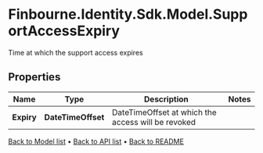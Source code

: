 # Finbourne.Identity.Sdk.Model.SupportAccessExpiry
Time at which the support access expires

## Properties

Name | Type | Description | Notes
------------ | ------------- | ------------- | -------------
**Expiry** | **DateTimeOffset** | DateTimeOffset at which the access will be revoked | 

[Back to Model list](../README.md#documentation-for-models) &#8226; [Back to API list](../README.md#documentation-for-api-endpoints) &#8226; [Back to README](../README.md)

